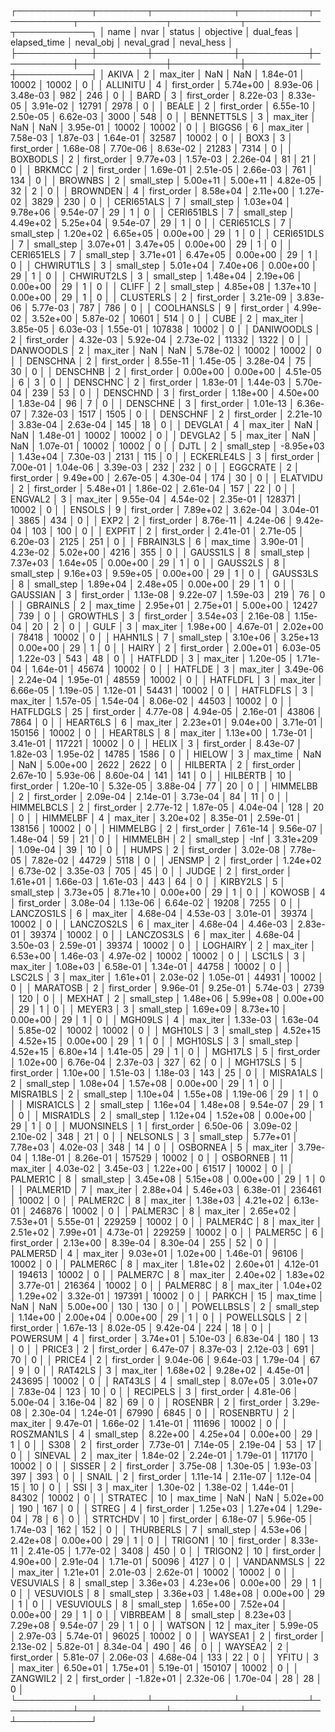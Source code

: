 ┌────────────┬────────┬─────────────┬───────────┬───────────┬──────────────┬───────────┬────────────┬────────────┐
│       name │   nvar │      status │ objective │ dual_feas │ elapsed_time │ neval_obj │ neval_grad │ neval_hess │
├────────────┼────────┼─────────────┼───────────┼───────────┼──────────────┼───────────┼────────────┼────────────┤
│      AKIVA │      2 │    max_iter │       NaN │       NaN │     1.84e-01 │     10002 │      10002 │          0 │
│   ALLINITU │      4 │ first_order │  5.74e+00 │  8.93e-06 │     3.48e-03 │       982 │        246 │          0 │
│       BARD │      3 │ first_order │  8.22e-03 │  8.33e-05 │     3.91e-02 │     12791 │       2978 │          0 │
│      BEALE │      2 │ first_order │  6.55e-10 │  2.50e-05 │     6.62e-03 │      3000 │        548 │          0 │
│ BENNETT5LS │      3 │    max_iter │       NaN │       NaN │     3.95e-01 │     10002 │      10002 │          0 │
│     BIGGS6 │      6 │    max_iter │  7.58e-03 │  1.87e-03 │     1.64e-01 │     32587 │      10002 │          0 │
│       BOX3 │      3 │ first_order │  1.68e-08 │  7.70e-06 │     8.63e-02 │     21283 │       7314 │          0 │
│   BOXBODLS │      2 │ first_order │  9.77e+03 │  1.57e-03 │     2.26e-04 │        81 │         21 │          0 │
│     BRKMCC │      2 │ first_order │  1.69e-01 │  2.51e-05 │     2.66e-03 │       761 │        134 │          0 │
│    BROWNBS │      2 │  small_step │  5.00e+11 │  5.00e+11 │     4.82e-05 │        32 │          2 │          0 │
│   BROWNDEN │      4 │ first_order │  8.58e+04 │  2.11e+00 │     1.27e-02 │      3829 │        230 │          0 │
│ CERI651ALS │      7 │  small_step │  1.03e+04 │  9.78e+06 │     9.54e-07 │        29 │          1 │          0 │
│ CERI651BLS │      7 │  small_step │  4.49e+02 │  5.25e+04 │     9.54e-07 │        29 │          1 │          0 │
│ CERI651CLS │      7 │  small_step │  1.20e+02 │  6.65e+05 │     0.00e+00 │        29 │          1 │          0 │
│ CERI651DLS │      7 │  small_step │  3.07e+01 │  3.47e+05 │     0.00e+00 │        29 │          1 │          0 │
│ CERI651ELS │      7 │  small_step │  3.71e+01 │  6.47e+05 │     0.00e+00 │        29 │          1 │          0 │
│ CHWIRUT1LS │      3 │  small_step │  5.01e+04 │  7.40e+06 │     0.00e+00 │        29 │          1 │          0 │
│ CHWIRUT2LS │      3 │  small_step │  1.48e+04 │  2.19e+06 │     0.00e+00 │        29 │          1 │          0 │
│      CLIFF │      2 │  small_step │  4.85e+08 │  1.37e+10 │     0.00e+00 │        29 │          1 │          0 │
│  CLUSTERLS │      2 │ first_order │  3.21e-09 │  3.83e-06 │     5.77e-03 │       787 │        786 │          0 │
│ COOLHANSLS │      9 │ first_order │  4.99e-02 │  3.52e+00 │     5.87e-02 │     10601 │        514 │          0 │
│       CUBE │      2 │    max_iter │  3.85e-05 │  6.03e-03 │     1.55e-01 │    107838 │      10002 │          0 │
│ DANIWOODLS │      2 │ first_order │  4.32e-03 │  5.92e-04 │     2.73e-02 │     11332 │       1322 │          0 │
│  DANWOODLS │      2 │    max_iter │       NaN │       NaN │     5.78e-02 │     10002 │      10002 │          0 │
│   DENSCHNA │      2 │ first_order │  8.55e-11 │  1.45e-05 │     3.28e-04 │        75 │         30 │          0 │
│   DENSCHNB │      2 │ first_order │  0.00e+00 │  0.00e+00 │     4.51e-05 │         6 │          3 │          0 │
│   DENSCHNC │      2 │ first_order │  1.83e-01 │  1.44e-03 │     5.70e-04 │       239 │         53 │          0 │
│   DENSCHND │      3 │ first_order │  1.18e+00 │  4.50e+00 │     1.83e-04 │        96 │          7 │          0 │
│   DENSCHNE │      3 │ first_order │  1.01e-13 │  6.36e-07 │     7.32e-03 │      1517 │       1505 │          0 │
│   DENSCHNF │      2 │ first_order │  2.21e-10 │  3.83e-04 │     2.63e-04 │       145 │         18 │          0 │
│    DEVGLA1 │      4 │    max_iter │       NaN │       NaN │     1.48e-01 │     10002 │      10002 │          0 │
│    DEVGLA2 │      5 │    max_iter │       NaN │       NaN │     1.07e-01 │     10002 │      10002 │          0 │
│       DJTL │      2 │  small_step │ -8.95e+03 │  1.43e+04 │     7.30e-03 │      2131 │        115 │          0 │
│ ECKERLE4LS │      3 │ first_order │  7.00e-01 │  1.04e-06 │     3.39e-03 │       232 │        232 │          0 │
│   EGGCRATE │      2 │ first_order │  9.49e+00 │  2.67e-05 │     4.30e-04 │       174 │         30 │          0 │
│   ELATVIDU │      2 │ first_order │  5.48e+01 │  1.86e-02 │     2.61e-04 │       157 │         22 │          0 │
│    ENGVAL2 │      3 │    max_iter │  9.55e-04 │  4.54e-02 │     2.35e-01 │    128371 │      10002 │          0 │
│     ENSOLS │      9 │ first_order │  7.89e+02 │  3.62e-04 │     3.04e-01 │      3865 │        434 │          0 │
│       EXP2 │      2 │ first_order │  8.76e-11 │  4.24e-06 │     9.42e-04 │       103 │        100 │          0 │
│     EXPFIT │      2 │ first_order │  2.41e-01 │  2.71e-05 │     6.20e-03 │      2125 │        251 │          0 │
│  FBRAIN3LS │      6 │    max_time │  3.90e-01 │  4.23e-02 │     5.02e+00 │      4216 │        355 │          0 │
│   GAUSS1LS │      8 │  small_step │  7.37e+03 │  1.64e+05 │     0.00e+00 │        29 │          1 │          0 │
│   GAUSS2LS │      8 │  small_step │  9.16e+03 │  9.59e+05 │     0.00e+00 │        29 │          1 │          0 │
│   GAUSS3LS │      8 │  small_step │  1.89e+04 │  2.48e+05 │     0.00e+00 │        29 │          1 │          0 │
│   GAUSSIAN │      3 │ first_order │  1.13e-08 │  9.22e-07 │     1.59e-03 │       219 │         76 │          0 │
│   GBRAINLS │      2 │    max_time │  2.95e+01 │  2.75e+01 │     5.00e+00 │     12427 │        739 │          0 │
│   GROWTHLS │      3 │ first_order │  3.54e+03 │  2.16e-08 │     1.15e-04 │        20 │          2 │          0 │
│       GULF │      3 │    max_iter │  1.98e+00 │  4.67e-01 │     2.02e+00 │     78418 │      10002 │          0 │
│    HAHN1LS │      7 │  small_step │  3.10e+06 │  3.25e+13 │     0.00e+00 │        29 │          1 │          0 │
│      HAIRY │      2 │ first_order │  2.00e+01 │  6.03e-05 │     1.22e-03 │       543 │         48 │          0 │
│    HATFLDD │      3 │    max_iter │  1.20e-05 │  1.71e-04 │     1.64e-01 │     45674 │      10002 │          0 │
│    HATFLDE │      3 │    max_iter │  3.49e-06 │  2.24e-04 │     1.95e-01 │     48559 │      10002 │          0 │
│   HATFLDFL │      3 │    max_iter │  6.66e-05 │  1.19e-05 │     1.12e-01 │     54431 │      10002 │          0 │
│  HATFLDFLS │      3 │    max_iter │  1.57e-05 │  1.54e-04 │     8.06e-02 │     44503 │      10002 │          0 │
│  HATFLDGLS │     25 │ first_order │  4.77e-08 │  4.94e-05 │     2.16e-01 │     43806 │       7864 │          0 │
│   HEART6LS │      6 │    max_iter │  2.23e+01 │  9.04e+00 │     3.71e-01 │    150156 │      10002 │          0 │
│   HEART8LS │      8 │    max_iter │  1.13e+00 │  1.73e-01 │     3.41e-01 │    117221 │      10002 │          0 │
│      HELIX │      3 │ first_order │  8.43e-07 │  1.82e-03 │     1.95e-02 │     14785 │       1586 │          0 │
│     HIELOW │      3 │    max_time │       NaN │       NaN │     5.00e+00 │      2622 │       2622 │          0 │
│   HILBERTA │      2 │ first_order │  2.67e-10 │  5.93e-06 │     8.60e-04 │       141 │        141 │          0 │
│   HILBERTB │     10 │ first_order │  1.20e-10 │  5.32e-05 │     3.88e-04 │        77 │         20 │          0 │
│   HIMMELBB │      2 │ first_order │  2.09e-04 │  2.14e-01 │     3.73e-04 │        84 │         11 │          0 │
│ HIMMELBCLS │      2 │ first_order │  2.77e-12 │  1.87e-05 │     4.04e-04 │       128 │         20 │          0 │
│   HIMMELBF │      4 │    max_iter │  3.20e+02 │  8.35e-01 │     2.59e-01 │    138156 │      10002 │          0 │
│   HIMMELBG │      2 │ first_order │  7.61e-14 │  9.56e-07 │     1.48e-04 │        59 │         21 │          0 │
│   HIMMELBH │      2 │  small_step │      -Inf │ 3.31e+209 │     1.09e-04 │        39 │         10 │          0 │
│      HUMPS │      2 │ first_order │  3.02e-08 │  7.78e-05 │     7.82e-02 │     44729 │       5118 │          0 │
│     JENSMP │      2 │ first_order │  1.24e+02 │  6.73e-02 │     3.35e-03 │       705 │         45 │          0 │
│      JUDGE │      2 │ first_order │  1.61e+01 │  1.66e-03 │     1.61e-03 │       443 │         64 │          0 │
│   KIRBY2LS │      5 │  small_step │  3.73e+05 │  8.71e+10 │     0.00e+00 │        29 │          1 │          0 │
│     KOWOSB │      4 │ first_order │  3.08e-04 │  1.13e-06 │     6.64e-02 │     19208 │       7255 │          0 │
│ LANCZOS1LS │      6 │    max_iter │  4.68e-04 │  4.53e-03 │     3.01e-01 │     39374 │      10002 │          0 │
│ LANCZOS2LS │      6 │    max_iter │  4.68e-04 │  4.46e-03 │     2.83e-01 │     39374 │      10002 │          0 │
│ LANCZOS3LS │      6 │    max_iter │  4.68e-04 │  3.50e-03 │     2.59e-01 │     39374 │      10002 │          0 │
│   LOGHAIRY │      2 │    max_iter │  6.53e+00 │  1.46e-03 │     4.97e-02 │     10002 │      10002 │          0 │
│     LSC1LS │      3 │    max_iter │  1.08e+03 │  6.58e-01 │     1.34e-01 │     44758 │      10002 │          0 │
│     LSC2LS │      3 │    max_iter │  1.61e+01 │  2.03e-02 │     1.05e-01 │     44931 │      10002 │          0 │
│   MARATOSB │      2 │ first_order │  9.96e-01 │  9.25e-01 │     5.74e-03 │      2739 │        120 │          0 │
│     MEXHAT │      2 │  small_step │  1.48e+06 │  5.99e+08 │     0.00e+00 │        29 │          1 │          0 │
│     MEYER3 │      3 │  small_step │  1.69e+09 │  8.73e+10 │     0.00e+00 │        29 │          1 │          0 │
│    MGH09LS │      4 │    max_iter │  1.33e-03 │  1.63e-04 │     5.85e-02 │     10002 │      10002 │          0 │
│    MGH10LS │      3 │  small_step │  4.52e+15 │  4.52e+15 │     0.00e+00 │        29 │          1 │          0 │
│   MGH10SLS │      3 │  small_step │  4.52e+15 │  6.80e+14 │     1.41e-05 │        29 │          1 │          0 │
│    MGH17LS │      5 │ first_order │  1.02e+00 │  6.76e-04 │     2.37e-03 │       327 │         62 │          0 │
│   MGH17SLS │      5 │ first_order │  1.10e+00 │  1.51e-03 │     1.18e-03 │       143 │         25 │          0 │
│  MISRA1ALS │      2 │  small_step │  1.08e+04 │  1.57e+08 │     0.00e+00 │        29 │          1 │          0 │
│  MISRA1BLS │      2 │  small_step │  1.10e+04 │  1.55e+08 │     1.19e-06 │        29 │          1 │          0 │
│  MISRA1CLS │      2 │  small_step │  1.16e+04 │  1.48e+08 │     9.54e-07 │        29 │          1 │          0 │
│  MISRA1DLS │      2 │  small_step │  1.12e+04 │  1.52e+08 │     0.00e+00 │        29 │          1 │          0 │
│ MUONSINELS │      1 │ first_order │  6.50e-06 │  3.09e-02 │     2.10e-02 │       348 │         21 │          0 │
│   NELSONLS │      3 │  small_step │  5.77e+01 │  7.78e+03 │     4.02e-03 │       348 │         14 │          0 │
│   OSBORNEA │      5 │    max_iter │  3.79e-04 │  1.18e-01 │     8.26e-01 │    157529 │      10002 │          0 │
│   OSBORNEB │     11 │    max_iter │  4.03e-02 │  3.45e-03 │     1.22e+00 │     61517 │      10002 │          0 │
│   PALMER1C │      8 │  small_step │  3.45e+08 │  5.15e+08 │     0.00e+00 │        29 │          1 │          0 │
│   PALMER1D │      7 │    max_iter │  2.88e+04 │  5.46e+03 │     6.38e-01 │    236461 │      10002 │          0 │
│   PALMER2C │      8 │    max_iter │  1.38e+03 │  4.21e+02 │     6.13e-01 │    246876 │      10002 │          0 │
│   PALMER3C │      8 │    max_iter │  2.65e+02 │  7.53e+01 │     5.55e-01 │    229259 │      10002 │          0 │
│   PALMER4C │      8 │    max_iter │  2.51e+02 │  7.99e+01 │     4.73e-01 │    229259 │      10002 │          0 │
│   PALMER5C │      6 │ first_order │  2.13e+00 │  8.39e-04 │     8.30e-04 │       255 │         52 │          0 │
│   PALMER5D │      4 │    max_iter │  9.03e+01 │  1.02e+00 │     1.46e-01 │     96106 │      10002 │          0 │
│   PALMER6C │      8 │    max_iter │  1.81e+02 │  2.60e+01 │     4.12e-01 │    194613 │      10002 │          0 │
│   PALMER7C │      8 │    max_iter │  2.40e+02 │  1.83e+02 │     3.77e-01 │    216364 │      10002 │          0 │
│   PALMER8C │      8 │    max_iter │  1.04e+02 │  1.29e+02 │     3.32e-01 │    197391 │      10002 │          0 │
│     PARKCH │     15 │    max_time │       NaN │       NaN │     5.00e+00 │       130 │        130 │          0 │
│ POWELLBSLS │      2 │  small_step │  1.14e+00 │  2.00e+04 │     0.00e+00 │        29 │          1 │          0 │
│ POWELLSQLS │      2 │ first_order │  1.67e-13 │  8.02e-05 │     9.42e-04 │       224 │         18 │          0 │
│   POWERSUM │      4 │ first_order │  3.74e+01 │  5.10e-03 │     6.83e-04 │       180 │         13 │          0 │
│     PRICE3 │      2 │ first_order │  6.47e-07 │  8.37e-03 │     2.12e-03 │       691 │         70 │          0 │
│     PRICE4 │      2 │ first_order │  9.04e-06 │  9.64e-03 │     1.79e-04 │        67 │          9 │          0 │
│    RAT42LS │      3 │    max_iter │  1.68e+02 │  9.28e+02 │     4.45e-01 │    243695 │      10002 │          0 │
│    RAT43LS │      4 │  small_step │  8.07e+05 │  3.01e+07 │     7.83e-04 │       123 │         10 │          0 │
│   RECIPELS │      3 │ first_order │  4.81e-06 │  5.00e-04 │     3.16e-04 │        82 │         69 │          0 │
│    ROSENBR │      2 │ first_order │  3.29e-08 │  2.30e-04 │     1.24e-01 │     67990 │       6845 │          0 │
│  ROSENBRTU │      2 │    max_iter │  9.47e-01 │  1.66e-02 │     1.41e-01 │    111696 │      10002 │          0 │
│ ROSZMAN1LS │      4 │  small_step │  8.22e+00 │  4.25e+04 │     0.00e+00 │        29 │          1 │          0 │
│       S308 │      2 │ first_order │  7.73e-01 │  7.14e-05 │     2.19e-04 │        53 │         17 │          0 │
│    SINEVAL │      2 │    max_iter │  1.84e-02 │  2.24e-01 │     1.79e-01 │    117170 │      10002 │          0 │
│     SISSER │      2 │ first_order │  3.75e-08 │  1.30e-05 │     1.93e-03 │       397 │        393 │          0 │
│      SNAIL │      2 │ first_order │  1.11e-14 │  2.11e-07 │     1.12e-04 │        15 │         10 │          0 │
│        SSI │      3 │    max_iter │  1.30e-02 │  1.38e-02 │     1.44e-01 │     84302 │      10002 │          0 │
│    STRATEC │     10 │    max_time │       NaN │       NaN │     5.02e+00 │       190 │        167 │          0 │
│      STREG │      4 │ first_order │  1.25e+03 │  1.27e+04 │     1.29e-04 │        78 │          6 │          0 │
│   STRTCHDV │     10 │ first_order │  6.18e-07 │  5.96e-05 │     1.74e-03 │       162 │        152 │          0 │
│  THURBERLS │      7 │  small_step │  4.53e+06 │  2.42e+08 │     0.00e+00 │        29 │          1 │          0 │
│    TRIGON1 │     10 │ first_order │  8.33e-11 │  2.41e-05 │     1.77e-02 │      3408 │        450 │          0 │
│    TRIGON2 │     10 │ first_order │  4.90e+00 │  2.91e-04 │     1.71e-01 │     50096 │       4127 │          0 │
│ VANDANMSLS │     22 │    max_iter │  1.21e+01 │  2.01e-03 │     2.62e-01 │     10002 │      10002 │          0 │
│  VESUVIALS │      8 │  small_step │  3.36e+03 │  4.23e+06 │     0.00e+00 │        29 │          1 │          0 │
│  VESUVIOLS │      8 │  small_step │  3.36e+03 │  1.48e+08 │     0.00e+00 │        29 │          1 │          0 │
│ VESUVIOULS │      8 │  small_step │  1.65e+00 │  7.52e+04 │     0.00e+00 │        29 │          1 │          0 │
│   VIBRBEAM │      8 │  small_step │  8.23e+03 │  7.29e+08 │     9.54e-07 │        29 │          1 │          0 │
│     WATSON │     12 │    max_iter │  5.99e-05 │  2.97e-03 │     5.74e-01 │     96025 │      10002 │          0 │
│    WAYSEA1 │      2 │ first_order │  2.13e-02 │  5.82e-01 │     8.34e-04 │       490 │         46 │          0 │
│    WAYSEA2 │      2 │ first_order │  5.81e-07 │  2.06e-03 │     4.68e-04 │       133 │         22 │          0 │
│      YFITU │      3 │    max_iter │  6.50e+01 │  1.75e+01 │     5.19e-01 │    150107 │      10002 │          0 │
│   ZANGWIL2 │      2 │ first_order │ -1.82e+01 │  2.32e-06 │     1.70e-04 │        28 │         28 │          0 │
└────────────┴────────┴─────────────┴───────────┴───────────┴──────────────┴───────────┴────────────┴────────────┘
